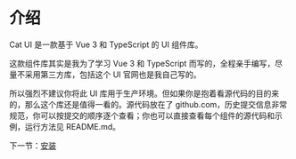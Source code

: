# 介绍

Cat UI 是一款基于 Vue 3 和 TypeScript 的 UI 组件库。

这款组件库其实是我为了学习 Vue 3 和 TypeScript 而写的，全程亲手编写，尽量不采用第三方库，包括这个 UI 官网也是我自己写的。

所以强烈不建议你将此 UI 库用于生产环境。但如果你是抱着看源代码的目的来的，那么这个库还是值得一看的。源代码放在了 github.com，历史提交信息非常规范，你可以按提交的顺序逐个查看；你也可以直接查看每个组件的源代码和示例，运行方法见 README.md。

下一节：[安装](#/doc/install)